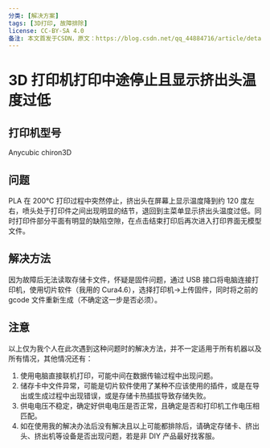 ```yaml
---
分类: [解决方案]
tags: [3D打印, 故障排除]
license: CC-BY-SA 4.0
备注: 本文首发于CSDN，原文：https://blog.csdn.net/qq_44884716/article/details/108211290
---
```


# 3D 打印机打印中途停止且显示挤出头温度过低

## 打印机型号

Anycubic chiron3D

## 问题

PLA 在 200℃ 打印过程中突然停止，挤出头在屏幕上显示温度降到约 120 度左右，喷头处于打印件之间出现明显的结节，退回到主菜单显示挤出头温度过低。同时打印件部分平面有明显的缺陷空隙，在点击结束打印后再次进入打印界面无模型文件。

## 解决方法

因为故障后无法读取存储卡文件，怀疑是固件问题，通过 USB 接口将电脑连接打印机，使用切片软件（我用的 Cura4.6），选择打印机->上传固件，同时将之前的 gcode 文件重新生成（不确定这一步是否必须）。

## 注意

以上仅为我个人在此次遇到这种问题时的解决方法，并不一定适用于所有机器以及所有情况，其他情况还有：

1. 使用电脑直接联机打印，可能中间在数据传输过程中出现问题。
2. 储存卡中文件异常，可能是切片软件使用了某种不应该使用的插件，或是在导出或生成过程中出现错误，或是存储卡热插拔导致存储失败。
3. 供电电压不稳定，确定好供电电压是否正常，且确定是否和打印机工作电压相匹配。
4. 如在使用我的解决办法后没有解决且以上可能都排除后，请确定存储卡、挤出头、挤出机等设备是否出现问题，若是非 DIY 产品最好找客服。
